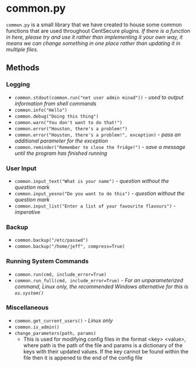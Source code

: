 # common.py

`common.py` is a small library that we have created to house some common functions that are used throughout CentSecure plugins. _If there is a function in here, please try and use it rather than implementing it your own way, it means we can change something in one place rather than updating it in multiple files._

## Methods

### Logging

- `common.stdout(common.run("net user admin minad"))` - *used to output information from shell commands*
- `common.info("Hello")`
- `common.debug("Doing this thing")`
- `common.warn("You don't want to do that!")`
- `common.error("Houston, there's a problem!")`
- `common.error("Houston, there's a problem!", exception)` - *pass an additional parameter for the exception*
- `common.reminder("Remember to close the fridge!")` - *save a message until the program has finished running*

### User Input

- `common.input_text("What is your name")` - *question without the question mark*
- `common.input_yesno("Do you want to do this")` - *question without the question mark*
- `common.input_list("Enter a list of your favourite flavours")` - *imperative*

### Backup

- `common.backup("/etc/passwd")`
- `common.backup("/home/jeff", compress=True)`

### Running System Commands

- `common.run(cmd, include_error=True)`
- `common.run_full(cmd, include_error=True)` - *For an unparameterized command, Linux only, the recommended Windows alternative for this is `os.system()`*

### Miscellaneous

- `common.get_current_users()` - *Linux only*
- `common.is_admin()`
- `change_parameters(path, params)`
  - This is used for modifying config files in the format \<key\> \<value\>, where path is the path of the file and params is a dictionary of the keys with their updated values. If the key cannot be found within the file then it is appened to the end of the config file

